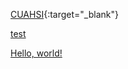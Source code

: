 [CUAHSI](https://www.cuahsi.org/){:target="_blank"}

<a href="http://example.com">test</a>

<a href="http://example.com/" target="_blank">Hello, world!</a>
